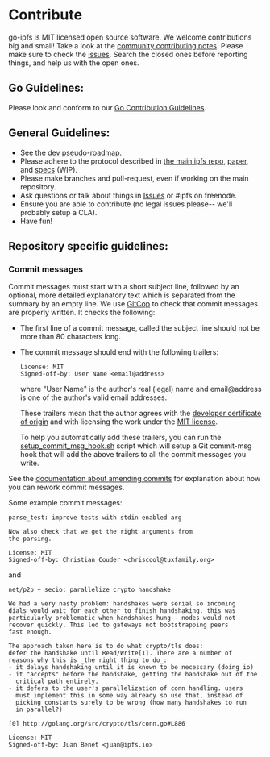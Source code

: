 # Contribute

go-ipfs is MIT licensed open source software. We welcome contributions big and
small! Take a look at the [community contributing notes](https://github.com/ipfs/community/blob/master/contributing.md). Please make sure to check the [issues](https://github.com/ipfs/go-ipfs/issues). Search the closed ones
before reporting things, and help us with the open ones.

## Go Guidelines:

Please look and conform to our [Go Contribution Guidelines](https://github.com/ipfs/community/blob/master/go-contribution-guidelines.md).

## General Guidelines:

- See the [dev pseudo-roadmap](dev.md).
- Please adhere to the protocol described in [the main ipfs repo](https://github.com/ipfs/ipfs), [paper](http://static.benet.ai/t/ipfs.pdf), and [specs](https://github.com/ipfs/specs) (WIP).
- Please make branches and pull-request, even if working on the main repository.
- Ask questions or talk about things in [Issues](https://github.com/ipfs/go-ipfs/issues) or #ipfs on freenode.
- Ensure you are able to contribute (no legal issues please-- we'll probably setup a CLA).
- Have fun!

## Repository specific guidelines:

### Commit messages

Commit messages must start with a short subject line, followed by an optional, 
more detailed explanatory text which is separated from the summary by an empty line. 
We use [GitCop](https://gitcop.com) to check that commit messages are
properly written. It checks the following:

* The first line of a commit message, called the subject line should
  not be more than 80 characters long.

* The commit message should end with the following trailers:

  ```
  License: MIT
  Signed-off-by: User Name <email@address>
  ```

  where "User Name" is the author's real (legal) name and
  email@address is one of the author's valid email addresses.

  These trailers mean that the author agrees with the 
  [developer certificate of origin](docs/developer-certificate-of-origin)
  and with licensing the work under the [MIT license](docs/LICENSE).

  To help you automatically add these trailers, you can run the
  [setup_commit_msg_hook.sh](https://github.com/ipfs/community/blob/master/dev/tools/hooks/setup_commit_msg_hook.sh)
  script which will setup a Git commit-msg hook that will add the above
  trailers to all the commit messages you write.

See the [documentation about amending commits](docs/amending-commits.md)
for explanation about how you can rework commit messages.
  
Some example commit messages:

```
parse_test: improve tests with stdin enabled arg

Now also check that we get the right arguments from
the parsing.

License: MIT
Signed-off-by: Christian Couder <chriscool@tuxfamily.org>
```

and

```
net/p2p + secio: parallelize crypto handshake

We had a very nasty problem: handshakes were serial so incoming
dials would wait for each other to finish handshaking. this was
particularly problematic when handshakes hung-- nodes would not
recover quickly. This led to gateways not bootstrapping peers
fast enough.

The approach taken here is to do what crypto/tls does:
defer the handshake until Read/Write[1]. There are a number of
reasons why this is _the right thing to do_:
- it delays handshaking until it is known to be necessary (doing io)
- it "accepts" before the handshake, getting the handshake out of the
  critical path entirely.
- it defers to the user's parallelization of conn handling. users
  must implement this in some way already so use that, instead of
  picking constants surely to be wrong (how many handshakes to run
  in parallel?)

[0] http://golang.org/src/crypto/tls/conn.go#L886

License: MIT
Signed-off-by: Juan Benet <juan@ipfs.io>
```
